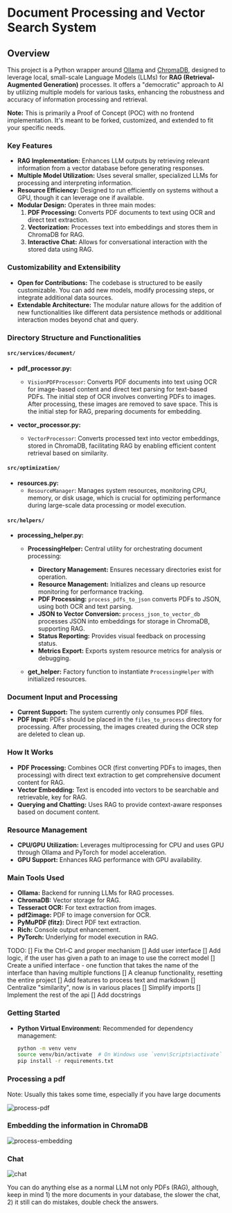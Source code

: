 # Document Processing and Vector Search System

## Overview

This project is a Python wrapper around [Ollama](https://ollama.com/) and [ChromaDB](https://www.trychroma.com/), designed to leverage local, small-scale Language Models (LLMs) for **RAG (Retrieval-Augmented Generation)** processes. It offers a "democratic" approach to AI by utilizing multiple models for various tasks, enhancing the robustness and accuracy of information processing and retrieval.

**Note:** This is primarily a Proof of Concept (POC) with no frontend implementation. It's meant to be forked, customized, and extended to fit your specific needs.

### Key Features

- **RAG Implementation:** Enhances LLM outputs by retrieving relevant information from a vector database before generating responses.
- **Multiple Model Utilization:** Uses several smaller, specialized LLMs for processing and interpreting information.
- **Resource Efficiency:** Designed to run efficiently on systems without a GPU, though it can leverage one if available.
- **Modular Design:** Operates in three main modes:
  1. **PDF Processing:** Converts PDF documents to text using OCR and direct text extraction.
  2. **Vectorization:** Processes text into embeddings and stores them in ChromaDB for RAG.
  3. **Interactive Chat:** Allows for conversational interaction with the stored data using RAG.

### Customizability and Extensibility

- **Open for Contributions:** The codebase is structured to be easily customizable. You can add new models, modify processing steps, or integrate additional data sources.
- **Extendable Architecture:** The modular nature allows for the addition of new functionalities like different data persistence methods or additional interaction modes beyond chat and query.

### Directory Structure and Functionalities

#### `src/services/document/`

- **pdf_processor.py:**

  - `VisionPDFProcessor`: Converts PDF documents into text using OCR for image-based content and direct text parsing for text-based PDFs. The initial step of OCR involves converting PDFs to images. After processing, these images are removed to save space. This is the initial step for RAG, preparing documents for embedding.

- **vector_processor.py:**
  - `VectorProcessor`: Converts processed text into vector embeddings, stored in ChromaDB, facilitating RAG by enabling efficient content retrieval based on similarity.

#### `src/optimization/`

- **resources.py:**
  - `ResourceManager`: Manages system resources, monitoring CPU, memory, or disk usage, which is crucial for optimizing performance during large-scale data processing or model execution.

#### `src/helpers/`

- **processing_helper.py:**

  - **ProcessingHelper:** Central utility for orchestrating document processing:

    - **Directory Management:** Ensures necessary directories exist for operation.
    - **Resource Management:** Initializes and cleans up resource monitoring for performance tracking.
    - **PDF Processing:** `process_pdfs_to_json` converts PDFs to JSON, using both OCR and text parsing.
    - **JSON to Vector Conversion:** `process_json_to_vector_db` processes JSON into embeddings for storage in ChromaDB, supporting RAG.
    - **Status Reporting:** Provides visual feedback on processing status.
    - **Metrics Export:** Exports system resource metrics for analysis or debugging.

  - **get_helper:** Factory function to instantiate `ProcessingHelper` with initialized resources.

### Document Input and Processing

- **Current Support:** The system currently only consumes PDF files.
- **PDF Input:** PDFs should be placed in the `files_to_process` directory for processing. After processing, the images created during the OCR step are deleted to clean up.

### How It Works

- **PDF Processing:** Combines OCR (first converting PDFs to images, then processing) with direct text extraction to get comprehensive document content for RAG.
- **Vector Embedding:** Text is encoded into vectors to be searchable and retrievable, key for RAG.
- **Querying and Chatting:** Uses RAG to provide context-aware responses based on document content.

### Resource Management

- **CPU/GPU Utilization:** Leverages multiprocessing for CPU and uses GPU through Ollama and PyTorch for model acceleration.
- **GPU Support:** Enhances RAG performance with GPU availability.

### Main Tools Used

- **Ollama:** Backend for running LLMs for RAG processes.
- **ChromaDB:** Vector storage for RAG.
- **Tesseract OCR:** For text extraction from images.
- **pdf2image:** PDF to image conversion for OCR.
- **PyMuPDF (fitz):** Direct PDF text extraction.
- **Rich:** Console output enhancement.
- **PyTorch:** Underlying for model execution in RAG.

TODO:
[] Fix the Ctrl-C and proper mechanism
[] Add user interface
[] Add logic, if the user has given a path to an image to use the correct model
[] Create a unified interface - one function that takes the name of the interface than having multiple functions
[] A cleanup functionality, resetting the entire project
[] Add features to process text and markdown
[] Centralize "similarity", now is in various places
[] Simplify imports
[] Implement the rest of the api
[] Add docstrings

### Getting Started

- **Python Virtual Environment:** Recommended for dependency management:

  ```bash
  python -m venv venv
  source venv/bin/activate  # On Windows use `venv\Scripts\activate`
  pip install -r requirements.txt
  ```

### Processing a pdf

Note: Usually this takes some time, especially if you have large documents

![process-pdf](https://github.com/user-attachments/assets/b49ebf0c-36cc-4a70-8f37-8c0571984a37)

### Embedding the information in ChromaDB

![process-embedding](https://github.com/user-attachments/assets/b0459835-21fb-45cc-88c5-bf0ca425058e)

### Chat

![chat](https://github.com/user-attachments/assets/5387dd52-ec72-41ec-baea-272c91de1321)

You can do anything else as a normal LLM not only PDFs (RAG), although, keep in mind 1) the more documents in your database, the slower the chat, 2) it still can do mistakes, double check the answers.
